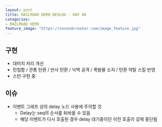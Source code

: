 ```yaml
---
layout: post
title: RAILROAD HERO DEVLOG - DAY 88
categories:
- RAILROAD HERO
feature_image: "https://secondcreator.com/image_feature.jpg"
---
```


## 구현
- 대미지 처리 개선
- 민첩함 / 관통 탄환 / 반사 탄환 / 넉백 공격 / 폭발물 소지 / 탄환 약탈 스킬 반영
- 스턴 구현 중

## 이슈
- 이벤트 그래프 상의 delay 노드 사용에 주의할 것
  - Delay는 seq의 순서를 뒤바꿀 수 있음
  - 해당 이벤트가 다시 호출된 경우 delay 대기중이던 이전 호출이 강제 중단됨
